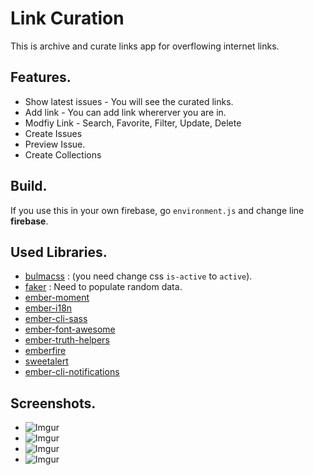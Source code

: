 # Link Curation

This is archive and curate links app for overflowing internet links.

## Features.
- Show latest issues - You will see the curated links.
- Add link - You can add link whererver you are in.
- Modfiy Link - Search, Favorite, Filter, Update, Delete
- Create Issues
- Preview Issue.
- Create Collections


## Build.
If you use this in your own firebase, go `environment.js` and change line **firebase**.

## Used Libraries.
- [bulmacss](http://bulma.io) :  (you need change css `is-active` to `active`).
- [faker](https://github.com/marak/Faker.js/) : Need to populate random data.
- [ember-moment](https://github.com/stefanpenner/ember-moment)
- [ember-i18n](https://github.com/jamesarosen/ember-i18n)
- [ember-cli-sass](https://github.com/aexmachina/ember-cli-sass)
- [ember-font-awesome](https://github.com/martndemus/ember-font-awesome)
- [ember-truth-helpers](https://github.com/jmurphyau/ember-truth-helpers)
- [emberfire](https://github.com/firebase/emberfire)
- [sweetalert](http://t4t5.github.io/sweetalert/)
- [ember-cli-notifications](https://github.com/stonecircle/ember-cli-notifications)

## Screenshots.
- ![Imgur](http://i.imgur.com/yEvJDok.png)
- ![Imgur](http://i.imgur.com/ewxAywe.png)
- ![Imgur](http://i.imgur.com/b1zFphs.png)
- ![Imgur](http://i.imgur.com/Rxu0uHq.png)